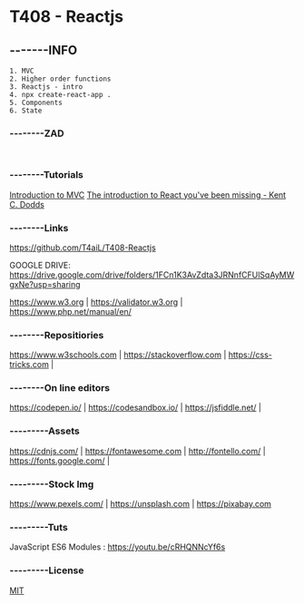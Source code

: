 # T408 - Reactjs
## -------INFO
```
1. MVC
2. Higher order functions 
3. Reactjs - intro
4. npx create-react-app .
5. Components
6. State
```

### --------ZAD
```


```
### --------Tutorials
[Introduction to MVC](https://www.codeproject.com/articles/848254/introduction-to-mvc-in-javascript)
[The introduction to React you've been missing - Kent C. Dodds](https://youtu.be/SAIdyBFHfVU)

### --------Links
https://github.com/T4aiL/T408-Reactjs

GOOGLE DRIVE: https://drive.google.com/drive/folders/1FCn1K3AvZdta3JRNnfCFUlSqAyMWgxNe?usp=sharing

https://www.w3.org | https://validator.w3.org | https://www.php.net/manual/en/
### --------Repositiories
https://www.w3schools.com | https://stackoverflow.com | https://css-tricks.com |
### --------On line editors
https://codepen.io/ | https://codesandbox.io/ | https://jsfiddle.net/ |
### ---------Assets
https://cdnjs.com/ | https://fontawesome.com | http://fontello.com/ | https://fonts.google.com/ |
### ---------Stock Img
https://www.pexels.com/ | https://unsplash.com | https://pixabay.com
### ---------Tuts
JavaScript ES6 Modules : https://youtu.be/cRHQNNcYf6s
### ---------License
[MIT](https://choosealicense.com/licenses/mit/)
